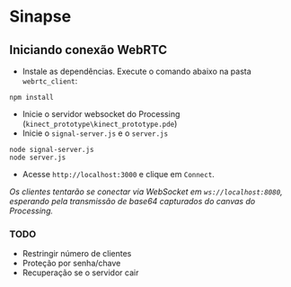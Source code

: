 # Sinapse

## Iniciando conexão WebRTC

- Instale as dependências. Execute o comando abaixo na pasta `webrtc_client`:
```
npm install
```
- Inicie o servidor websocket do Processing (`kinect_prototype\kinect_prototype.pde`)
- Inicie o `signal-server.js` e o `server.js`
```
node signal-server.js
node server.js
```

- Acesse `http://localhost:3000` e clique em `Connect`.

_Os clientes tentarão se conectar via WebSocket em `ws://localhost:8080`, esperando pela transmissão de base64 capturados do canvas do Processing._

### TODO
- Restringir número de clientes
- Proteção por senha/chave
- Recuperação se o servidor cair
